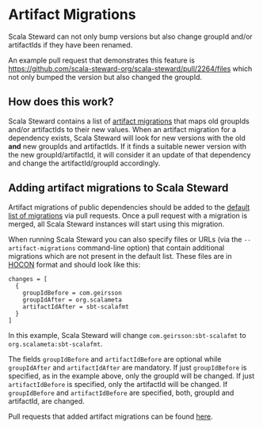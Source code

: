# Artifact Migrations

Scala Steward can not only bump versions but also change groupId and/or artifactIds if they have been renamed.

An example pull request that demonstrates this feature is https://github.com/scala-steward-org/scala-steward/pull/2264/files which not only bumped the version but also changed the groupId.

## How does this work?

Scala Steward contains a list of [artifact migrations][migrations] that maps old groupIds and/or artifactIds to their new values.
When an artifact migration for a dependency exists, Scala Steward will look for new versions with the old **and** new groupIds and artifactIds.
If it finds a suitable newer version with the new groupId/artifactId, it will consider it an update of that dependency and change the artifactId/groupId accordingly.

## Adding artifact migrations to Scala Steward

Artifact migrations of public dependencies should be added to the [default list of migrations][migrations] via pull requests.
Once a pull request with a migration is merged, all Scala Steward instances will start using this migration.

When running Scala Steward you can also specify files or URLs (via the `--artifact-migrations` command-line option) that contain additional migrations which are not present in the default list.
These files are in [HOCON][HOCON] format and should look like this:
```hocon
changes = [
  {
    groupIdBefore = com.geirsson
    groupIdAfter = org.scalameta
    artifactIdAfter = sbt-scalafmt
  }
]
```
In this example, Scala Steward will change `com.geirsson:sbt-scalafmt` to `org.scalameta:sbt-scalafmt`.

The fields `groupIdBefore` and `artifactIdBefore` are optional while `groupIdAfter` and `artifactIdAfter` are mandatory.
If just `groupIdBefore` is specified, as in the example above, only the groupId will be changed.
If just `artifactIdBefore` is specified, only the artifactId will be changed.
If `groupIdBefore` and `artifactIdBefore` are specified, both, groupId and artifactId, are changed.

Pull requests that added artifact migrations can be found [here][migration-prs].

[migrations]: @GITHUB_URL@/blob/@MAIN_BRANCH@/modules/core/src/main/resources/artifact-migrations.v2.conf
[migration-prs]: @GITHUB_URL@/pulls?q=label%3Aartifact-migration
[HOCON]: https://github.com/lightbend/config/blob/master/HOCON.md
